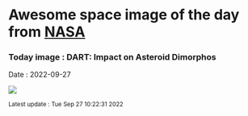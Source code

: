 
# Awesome space image of the day from [NASA](https://api.nasa.gov/)

### Today image : DART: Impact on Asteroid Dimorphos

Date : 2022-09-27


![](https://www.youtube.com/embed/do4Cb__WhlY?rel=0)

<small>Latest update : Tue Sep 27 10:22:31 2022</small>


